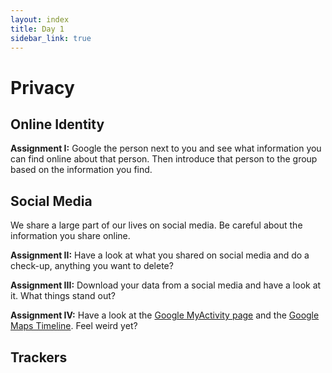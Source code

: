 ```yaml
---
layout: index
title: Day 1
sidebar_link: true
---
```


# Privacy

## Online Identity

**Assignment I:** Google the person next to you and see what information you can find online about that person. Then introduce that person to the group based on the information you find.

## Social Media

We share a large part of our lives on social media. Be careful about the information you share online.

**Assignment II:** Have a look at what you shared on social media and do a check-up, anything you want to delete?

**Assignment III:** Download your data from a social media and have a look at it. What things stand out?

**Assignment IV:** Have a look at the [Google MyActivity page][activity] and the [Google Maps Timeline][timeline]. Feel weird yet?

## Trackers


[activity]: https://myactivity.google.com/myactivity
[timeline]: https://www.google.com/maps/timeline?pb

